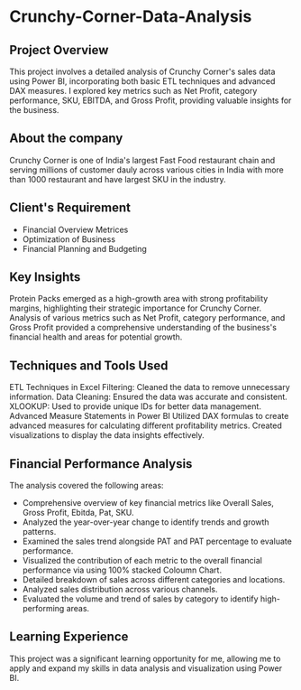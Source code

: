 # Crunchy-Corner-Data-Analysis
## Project Overview
This project involves a detailed analysis of Crunchy Corner's sales data using Power BI, incorporating both basic ETL techniques and advanced DAX measures. I explored key metrics such as Net Profit, category performance, SKU, EBITDA, and Gross Profit, providing valuable insights for the business.
## About the company
Crunchy Corner is one of India's largest Fast Food restaurant chain and serving millions of customer dauly across various cities in India with more than 1000 restaurant and have largest SKU in the industry.
## Client's Requirement
- Financial Overview Metrices
- Optimization of Business
- Financial Planning and Budgeting
## Key Insights
Protein Packs emerged as a high-growth area with strong profitability margins, highlighting their strategic importance for Crunchy Corner.
Analysis of various metrics such as Net Profit, category performance, and Gross Profit provided a comprehensive understanding of the business's financial health and areas for potential growth.
## Techniques and Tools Used
ETL Techniques in Excel
Filtering: Cleaned the data to remove unnecessary information.
Data Cleaning: Ensured the data was accurate and consistent.
XLOOKUP: Used to provide unique IDs for better data management.
Advanced Measure Statements in Power BI
Utilized DAX formulas to create advanced measures for calculating different profitability metrics.
Created visualizations to display the data insights effectively.
## Financial Performance Analysis
The analysis covered the following areas:
- Comprehensive overview of key financial metrics like Overall Sales, Gross Profit, Ebitda, Pat, SKU.
- Analyzed the year-over-year change to identify trends and growth patterns.
- Examined the sales trend alongside PAT and PAT percentage to evaluate performance.
- Visualized the contribution of each metric to the overall financial performance via using 100% stacked Coloumn Chart.
- Detailed breakdown of sales across different categories and locations.
- Analyzed sales distribution across various channels.
- Evaluated the volume and trend of sales by category to identify high-performing areas.
## Learning Experience
This project was a significant learning opportunity for me, allowing me to apply and expand my skills in data analysis and visualization using Power BI.

